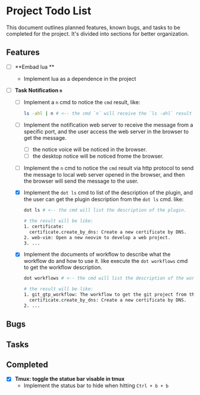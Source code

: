 # Project Todo List

This document outlines planned features, known bugs, and tasks to be completed for the project. It's divided into sections for better organization.

## Features

- [ ] **Embad lua **
  - Implement lua as a dependence in the project 
  
- [ ] **Task Notification `n`**
  - [ ] Implement a `n` cmd to notice the `cmd` result, like:
    ```bash
    ls -ahl | n # <-- the cmd `n` will receive the `ls -ahl` result and send the email to user.
    ```
  - [ ] Implement the notification web server to receive the message from a specific port, and the user access the web server in the browser to get the message.
    - [ ] the notice voice will be noticed in the browser.
    - [ ] the desktop notice will be noticed frome the browser.
  - [ ] Implement the `n` cmd to notice the `cmd` result via http protocol to send the message to local web server opened in the browser, and then the browser will send the message to the user.

  - [x] Implement the `dot ls` cmd to list of the description of the plugin, and the user can get the plugin description from the `dot ls` cmd. like:
    ```bash
    dot ls # <-- the cmd will list the description of the plugin.
    
    # the result will be like:
    1. certificate:
      certificate.create_by_dns: Create a new certificate by DNS.
    2. web-vim: Open a new neovim to develop a web project.
    3. ...
    ```
  - [x] Implement the documents of workflow to describe what the workflow do and how to use it. like execute the `dot workflows` cmd to get the workflow description.
    ```bash
    dot workflows # <-- the cmd will list the description of the workflow.
    
    # the result will be like:
    1. git_gtp_workflow: The workflow to get the git project from the git server.
      certificate.create_by_dns: Create a new certificate by DNS.
    2. ...
    ```

## Bugs


## Tasks


## Completed

- [x] **Tmux: toggle the statue bar visable in tmux**
  - Implement the status bar to hide when hitting `Ctrl + b + b`
